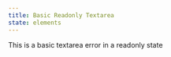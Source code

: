 ```yaml
---
title: Basic Readonly Textarea
state: elements
---
```


This is a basic textarea error in a readonly state
